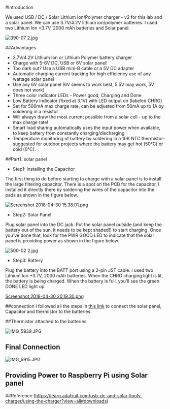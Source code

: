 #Introduction

We used USB / DC / Solar Lithium Ion/Polymer charger - v2 for this lab and a solar panel. We can use 3.7V/4.2V lithium ion/polymer batteries. I used two Lithium Ion +3.7V, 2000 mAh batteries and Solar panel. 


![390-07 2.jpg](https://bitbucket.org/repo/BgdaKR7/images/1188171953-390-07%202.jpg)

##Advantages

* 3.7V/4.2V Lithium Ion or Lithium Polymer battery charger
* Charge with 5-6V DC, USB or 6V solar panel!
* Too dark out? Use a USB mini-B cable or a 5V DC adapter
* Automatic charging current tracking for high efficiency use of any wattage solar panel
* Use any 6V solar panel (6V seems to work best, 5.5V may work, 5V does not work)
* Three color indicator LEDs - Power good, Charging and Done
* Low Battery Indicator (fixed at 3.1V) with LED output on (labeled CHRG)
* Set for 500mA max charge rate, can be adjusted from 50mA up to 1A by soldering in a resistor
* Will always draw the most current possible from a solar cell - up to the max charge rate!
* Smart load sharing automatically uses the input power when available, to keep battery from constantly charging/discharging
* Temperature monitoring of battery by soldering in a 10K NTC thermistor- suggested for outdoor projects where the battery may get hot (50°C) or cold (0°C).


##Part1: solar panel

* Step1: Installing the Capacitor

The first thing to do before starting to charge with a solar panel is to install the large filtering capacitor. There is a spot on the PCB for the capacitor, I installed it directly there by soldering the wires of the capacitor into the pads as shown in the figure below.

![Screenshot 2018-04-30 15.38.01.png](https://bitbucket.org/repo/BgdaKR7/images/730971483-Screenshot%202018-04-30%2015.38.01.png)

* Step2: Solar Panel

Plug solar panel into the DC jack. Put the solar panel outside (and keep the battery out of the sun, it needs to be kept shaded!) to start charging. Once you've done that, look for the  PWR GOOD LED to indicate that the solar panel is providing power as shown in the figure below. 

![500-02 2.jpg](https://bitbucket.org/repo/BgdaKR7/images/2201019017-500-02%202.jpg)

* Step3: Battery

Plug the battery into the BATT port using a 2-pin JST cable. I used two Lithium Ion +3.7V, 2000 mAh batteries. When the CHRG charging light is lit, the battery is being charged. When the battery is full, you'll see the green DONE LED light up.

[Screenshot 2018-04-30 20.19.30.png](https://bitbucket.org/repo/BgdaKR7/images/2858985469-Screenshot%202018-04-30%2020.19.30.png)

##connection
I followed all the steps in [this link](https://learn.adafruit.com/usb-dc-and-solar-lipoly-charger/using-the-charger?view=all#downloads) to connect the solar panel, Capacitor and thermistor to the batteries.


##Thermistor attached to the batteries

![IMG_5939.JPG](https://bitbucket.org/repo/BgdaKR7/images/2603940918-IMG_5939.JPG)

## Final Connection

![IMG_5915.JPG](https://bitbucket.org/repo/BgdaKR7/images/3275491932-IMG_5915.JPG)

## Providing Power to Raspberry Pi using Solar panel



##Reference
(https://learn.adafruit.com/usb-dc-and-solar-lipoly-charger/using-the-charger?view=all#downloads)
